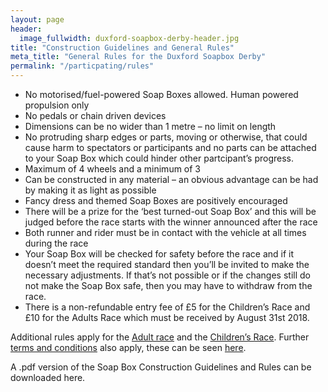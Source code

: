 ```yaml
---
layout: page
header:
  image_fullwidth: duxford-soapbox-derby-header.jpg
title: "Construction Guidelines and General Rules"
meta_title: "General Rules for the Duxford Soapbox Derby"
permalink: "/particpating/rules"
---
```


* No motorised/fuel-powered Soap Boxes allowed. Human powered propulsion only
* No pedals or chain driven devices
* Dimensions can be no wider than 1 metre – no limit on length
* No protruding sharp edges or parts, moving or otherwise, that could cause harm to spectators or participants and no parts can be attached to your Soap Box which could hinder other partcipant’s progress.
* Maximum of 4 wheels and a minimum of 3
* Can be constructed in any material – an obvious advantage can be had by making it as light as possible
* Fancy dress and themed Soap Boxes are positively encouraged
* There will be a prize for the ‘best turned-out Soap Box’ and this will be judged before the race starts with the winner announced after the race
* Both runner and rider must be in contact with the vehicle at all times during the race
* Your Soap Box will be checked for safety before the race and if it doesn’t meet the required standard then you’ll be invited to make the necessary adjustments. If that’s not possible or if the changes still do not make the Soap Box safe, then you may have to withdraw from the race.
* There is a non-refundable entry fee of £5 for the Children’s Race and £10 for the Adults Race which must be received by August 31st 2018.


Additional rules apply for the [Adult race][1] and the [Children’s Race][2]. Further [terms and conditions][3] also apply, these can be seen [here][3].

A .pdf version of the Soap Box Construction Guidelines and Rules can be downloaded here.

[1]: /particpating/adult-rules
[2]: /particpating/childrens-rules 
[3]: /participating/terms-and-conditions